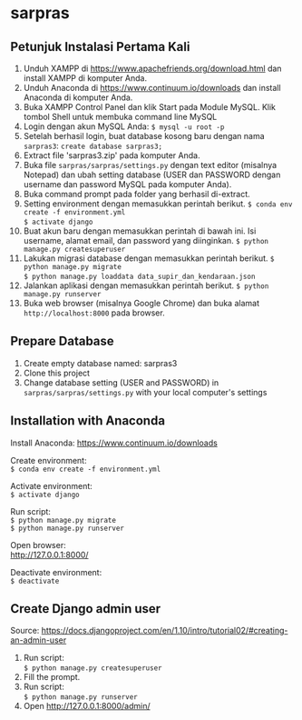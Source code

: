 # sarpras  

## Petunjuk Instalasi Pertama Kali  
1. Unduh XAMPP di https://www.apachefriends.org/download.html dan install XAMPP di komputer Anda.  
2. Unduh Anaconda di https://www.continuum.io/downloads dan install Anaconda di komputer Anda.  
3. Buka XAMPP Control Panel dan klik Start pada Module MySQL. Klik tombol Shell untuk membuka command line MySQL
4. Login dengan akun MySQL Anda:
`$ mysql -u root -p`
5. Setelah berhasil login, buat database kosong baru dengan nama `sarpras3`:
`create database sarpras3;`
6. Extract file 'sarpras3.zip' pada komputer Anda.
7. Buka file `sarpras/sarpras/settings.py` dengan text editor (misalnya Notepad) dan ubah setting database (USER dan PASSWORD dengan username dan password MySQL pada komputer Anda).
8. Buka command prompt pada folder yang berhasil di-extract.
9. Setting environment dengan memasukkan perintah berikut.
`$ conda env create -f environment.yml`  
`$ activate django`  
10. Buat akun baru dengan memasukkan perintah di bawah ini. Isi username, alamat email, dan password yang diinginkan.
`$ python manage.py createsuperuser`
11. Lakukan migrasi database dengan memasukkan perintah berikut. 
`$ python manage.py migrate`  
`$ python manage.py loaddata data_supir_dan_kendaraan.json`  
12. Jalankan aplikasi dengan memasukkan perintah berikut.
`$ python manage.py runserver`  
13. Buka web browser (misalnya Google Chrome) dan buka alamat `http://localhost:8000` pada browser.  


## Prepare Database  
1. Create empty database named: sarpras3  
2. Clone this project  
3. Change database setting (USER and PASSWORD) in `sarpras/sarpras/settings.py` with your local computer's settings  

## Installation with Anaconda  

Install Anaconda: https://www.continuum.io/downloads  

Create environment:  
`$ conda env create -f environment.yml`  

Activate environment:  
`$ activate django`  

Run script:  
`$ python manage.py migrate`  
`$ python manage.py runserver`  

Open browser:  
http://127.0.0.1:8000/  

Deactivate environment:  
`$ deactivate`  

## Create Django admin user
Source: https://docs.djangoproject.com/en/1.10/intro/tutorial02/#creating-an-admin-user  

1. Run script:  
`$ python manage.py createsuperuser`  
2. Fill the prompt.  
3. Run script:  
`$ python manage.py runserver`  
4. Open http://127.0.0.1:8000/admin/  